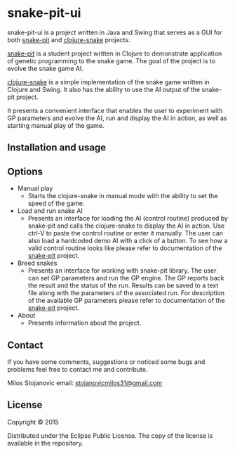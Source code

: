 # snake-pit-ui

snake-pit-ui is a project written in Java and Swing that serves as a GUI for both [snake-pit](https://github.com/somi92/snake-pit) and [clojure-snake](https://github.com/somi92/clojure-snake) projects. 

[snake-pit](https://github.com/somi92/snake-pit) is a student project written in Clojure to demonstrate application of genetic programming to the snake game. The goal of the project is to evolve the snake game AI.

[clojure-snake](https://github.com/somi92/clojure-snake) is a simple implementation of the snake game written in Clojure and Swing. It also has the ability to use the AI output of the snake-pit project.

It presents a convenient interface that enables the user to experiment with GP parameters and evolve the AI, run and display the AI in action, as well as starting manual play of the game.

## Installation and usage

## Options

* Manual play
  - Starts the clojure-snake in manual mode with the ability to set the speed of the game.
* Load and run snake AI
  - Presents an interface for loading the AI (control routine) produced by snake-pit and calls the clojure-snake to display the AI in action. Use ctrl-V to paste the control routine or enter it manually. The user can also load a hardcoded demo AI with a click of a button. To see how a valid control routine looks like please refer to documentation of the [snake-pit](https://github.com/somi92/snake-pit) project.
* Breed snakes
  - Presents an interface for working with snake-pit library. The user can set GP parameters and run the GP engine. The GP reports back the result and the status of the run. Results can be saved to a text file along with the parameters of the associated run. For description of the available GP parameters please refer to documentation of the [snake-pit](https://github.com/somi92/snake-pit) project.
* About
  - Presents information about the project.

## Contact

If you have some comments, suggestions or noticed some bugs and problems feel free to contact me and contribute.

Milos Stojanovic email: stojanovicmilos31@gmail.com

## License

Copyright © 2015

Distributed under the Eclipse Public License. The copy of the license is available in the repository.
